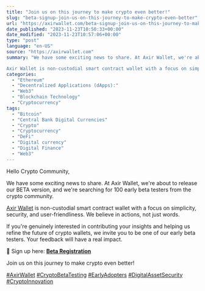 ```yaml
---
title: "Join us on this journey to make crypto even better!"
slug: "beta-signup-join-us-on-this-journey-to-make-crypto-even-better"
url: "https://axirwallet.com/beta-signup-join-us-on-this-journey-to-make-crypto-even-better/"
date_published: "2023-11-23T10:50:33+00:00"
date_modified: "2023-11-23T10:57:06+00:00"
type: "post"
language: "en-US"
source: "https://axirwallet.com"
summary: "We have some exciting news to share. At Axir Wallet, we're about to release our BETA version, and we're searching for 100 early beta testers from the crypto community.

Axir Wallet is non-custodial smart contract wallet with a focus on simplicity, security, and user-friendliness. We believe in actions, not just words"
categories:
  - "Ethereum"
  - "Decentralized Applications (dApps):"
  - "Web3"
  - "Blockchain Technology"
  - "Cryptocurrency"
tags:
  - "Bitcoin"
  - "Central Bank Digital Currencies"
  - "Crypto"
  - "Cryptocurrency"
  - "DeFi"
  - "Digital currency"
  - "Digital Finance"
  - "Web3"
---
```


Hello Crypto Community,  
  
We have some exciting news to share. At Axir Wallet, we're about to release our BETA version, and we're searching for 100 early beta testers from the crypto community.  
  
[Axir Wallet](https://axirwallet.com/) is non-custodial smart contract wallet with a focus on simplicity, security, and user-friendliness. We believe in actions, not just words.  
  
If you're genuinely interested in contributing your insights and helping us refine the future of crypto wallets, we invite you to be one of our early beta testers. Your feedback will have a real impact.  
  
📌 Sign up here: **[Beta Registration](https://axirwallet.com/beta-signup/)**  
  
Join us on this journey to make crypto even better!  
  
[\#AxirWallet](https://www.linkedin.com/feed/hashtag/?keywords=axirwallet&highlightedUpdateUrns=urn%3Ali%3Aactivity%3A7131161647628386305) [\#CryptoBetaTesting](https://www.linkedin.com/feed/hashtag/?keywords=cryptobetatesting&highlightedUpdateUrns=urn%3Ali%3Aactivity%3A7131161647628386305) [\#EarlyAdopters](https://www.linkedin.com/feed/hashtag/?keywords=earlyadopters&highlightedUpdateUrns=urn%3Ali%3Aactivity%3A7131161647628386305) [\#DigitalAssetSecurity](https://www.linkedin.com/feed/hashtag/?keywords=digitalassetsecurity&highlightedUpdateUrns=urn%3Ali%3Aactivity%3A7131161647628386305) [\#CryptoInnovation](https://www.linkedin.com/feed/hashtag/?keywords=cryptoinnovation&highlightedUpdateUrns=urn%3Ali%3Aactivity%3A7131161647628386305)